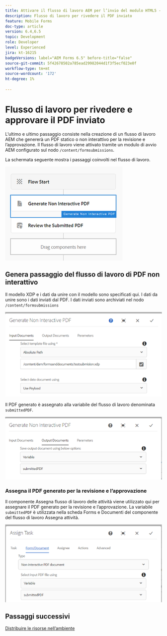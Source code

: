 ```yaml
---
title: Attivare il flusso di lavoro AEM per l’invio del modulo HTML5 - Revisione e approvazione di PDF
description: Flusso di lavoro per rivedere il PDF inviato
feature: Mobile Forms
doc-type: article
version: 6.4,6.5
topic: Development
role: Developer
level: Experienced
jira: kt-16215
badgeVersions: label="AEM Forms 6.5" before-title="false"
source-git-commit: 5f42678502a785ead29982044d1f3f5ecf023e0f
workflow-type: tm+mt
source-wordcount: '172'
ht-degree: 1%

---
```


# Flusso di lavoro per rivedere e approvare il PDF inviato

L’ultimo e ultimo passaggio consiste nella creazione di un flusso di lavoro AEM che genererà un PDF statico o non interattivo per la revisione e l’approvazione. Il flusso di lavoro viene attivato tramite un modulo di avvio AEM configurato sul nodo `/content/formsubmissions`.

La schermata seguente mostra i passaggi coinvolti nel flusso di lavoro.

![flusso di lavoro](assets/workflow.PNG)

## Genera passaggio del flusso di lavoro di PDF non interattivo

Il modello XDP e i dati da unire con il modello sono specificati qui. I dati da unire sono i dati inviati dal PDF. I dati inviati sono archiviati nel nodo ```/content/formsubmissions```

![flusso di lavoro](assets/generate-pdf1.PNG)

Il PDF generato è assegnato alla variabile del flusso di lavoro denominata `submittedPDF`.

![flusso di lavoro](assets/generate-pdf2.PNG)

### Assegna il PDF generato per la revisione e l’approvazione

Il componente Assegna flusso di lavoro delle attività viene utilizzato qui per assegnare il PDF generato per la revisione e l’approvazione. La variabile `submittedPDF` è utilizzata nella scheda Forms e Documenti del componente del flusso di lavoro Assegna attività.

![flusso di lavoro](assets/assign-task.PNG)


## Passaggi successivi

[Distribuire le risorse nell’ambiente](./deploy-assets.md)